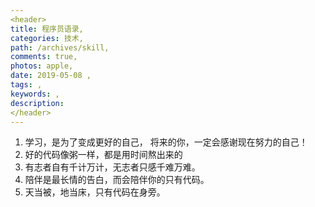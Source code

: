 ```yaml
---
<header>
title: 程序员语录,
categories: 技术,
path: /archives/skill,
comments: true,
photos: apple,
date: 2019-05-08 ,
tags: ,
keywords: ,
description: 
</header>
---
```


1. 学习，是为了变成更好的自己， 将来的你，一定会感谢现在努力的自己！
2. 好的代码像粥一样，都是用时间熬出来的
3. 有志者自有千计万计，无志者只感千难万难。
4. 陪伴是最长情的告白，而会陪伴你的只有代码。
5. 天当被，地当床，只有代码在身旁。
